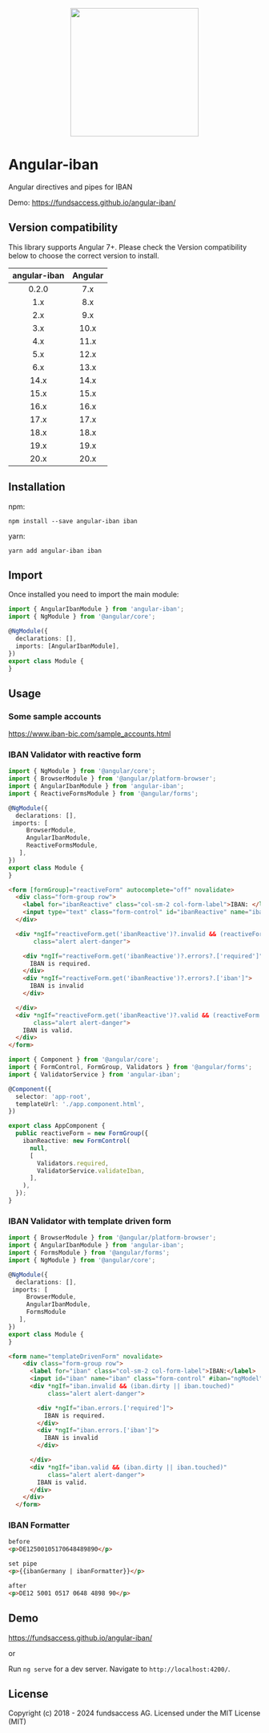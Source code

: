<p align="center">
  <img height="256px" width="256px" style="text-align: center;" src="https://fundsaccess.github.io/angular-iban/assets/angular.svg">
</p>

# Angular-iban

Angular directives and pipes for IBAN

Demo: https://fundsaccess.github.io/angular-iban/

## Version compatibility

This library supports Angular 7+. Please check the Version compatibility below to choose the correct version to install.

| angular-iban | Angular |
|:------------:|:-------:|
|    0.2.0     |   7.x   |
|     1.x      |   8.x   |
|     2.x      |   9.x   |
|     3.x      |  10.x   |
|     4.x      |  11.x   |
|     5.x      |  12.x   |
|     6.x      |  13.x   |
|     14.x     |  14.x   |
|     15.x     |  15.x   |
|     16.x     |  16.x   |
|     17.x     |  17.x   |
|     18.x     |  18.x   |
|     19.x     |  19.x   |
|     20.x     |  20.x   |

## Installation

npm:
```shell
npm install --save angular-iban iban
```

yarn:
```shell
yarn add angular-iban iban
```


## Import

Once installed you need to import the main module:
```typescript
import { AngularIbanModule } from 'angular-iban';
import { NgModule } from '@angular/core';

@NgModule({
  declarations: [],
  imports: [AngularIbanModule], 
})
export class Module {
}
```

## Usage

### Some sample accounts
https://www.iban-bic.com/sample_accounts.html

### IBAN Validator with reactive form
```typescript
import { NgModule } from '@angular/core';
import { BrowserModule } from '@angular/platform-browser';
import { AngularIbanModule } from 'angular-iban';
import { ReactiveFormsModule } from '@angular/forms';

@NgModule({
  declarations: [],
 imports: [
     BrowserModule,
     AngularIbanModule,
     ReactiveFormsModule,
   ],
})
export class Module {
}
```

```html
<form [formGroup]="reactiveForm" autocomplete="off" novalidate>
  <div class="form-group row">
    <label for="ibanReactive" class="col-sm-2 col-form-label">IBAN: </label>
    <input type="text" class="form-control" id="ibanReactive" name="ibanReactive" formControlName="ibanReactive" required>
  </div>

  <div *ngIf="reactiveForm.get('ibanReactive')?.invalid && (reactiveForm.get('ibanReactive')?.dirty || reactiveForm.get('ibanReactive')?.touched)"
       class="alert alert-danger">

    <div *ngIf="reactiveForm.get('ibanReactive')?.errors?.['required']">
      IBAN is required.
    </div>
    <div *ngIf="reactiveForm.get('ibanReactive')?.errors?.['iban']">
      IBAN is invalid
    </div>

  </div>
  <div *ngIf="reactiveForm.get('ibanReactive')?.valid && (reactiveForm.get('ibanReactive')?.dirty || reactiveForm.get('ibanReactive')?.touched)"
       class="alert alert-danger">
    IBAN is valid.
  </div>
</form>
```

```typescript
import { Component } from '@angular/core';
import { FormControl, FormGroup, Validators } from '@angular/forms';
import { ValidatorService } from 'angular-iban';

@Component({
  selector: 'app-root',
  templateUrl: './app.component.html',
})

export class AppComponent {
  public reactiveForm = new FormGroup({
    ibanReactive: new FormControl(
      null,
      [
        Validators.required,
        ValidatorService.validateIban,
      ],
    ),
  });
}
```

### IBAN Validator with template driven form

```typescript
import { BrowserModule } from '@angular/platform-browser';
import { AngularIbanModule } from 'angular-iban';
import { FormsModule } from '@angular/forms';
import { NgModule } from '@angular/core';

@NgModule({
  declarations: [],
 imports: [
     BrowserModule,
     AngularIbanModule,
     FormsModule
   ],
})
export class Module {
}
```

```html
<form name="templateDrivenForm" novalidate>
    <div class="form-group row">
      <label for="iban" class="col-sm-2 col-form-label">IBAN:</label>
      <input id="iban" name="iban" class="form-control" #iban="ngModel" type="text" ibanValidator [(ngModel)]="testIban" [ngModelOptions]="{standalone: true}" required autocomplete="off">
      <div *ngIf="iban.invalid && (iban.dirty || iban.touched)"
           class="alert alert-danger">

        <div *ngIf="iban.errors.['required']">
          IBAN is required.
        </div>
        <div *ngIf="iban.errors.['iban']">
          IBAN is invalid
        </div>

      </div>
      <div *ngIf="iban.valid && (iban.dirty || iban.touched)"
           class="alert alert-danger">
        IBAN is valid.
      </div>
    </div>
  </form>
```

### IBAN Formatter
```html
before
<p>DE12500105170648489890</p>

set pipe
<p>{{ibanGermany | ibanFormatter}}</p>

after
<p>DE12 5001 0517 0648 4898 90</p>
```

## Demo

https://fundsaccess.github.io/angular-iban/

or

Run `ng serve` for a dev server. Navigate to `http://localhost:4200/`.

## License

Copyright (c) 2018 - 2024 fundsaccess AG. Licensed under the MIT License (MIT)


